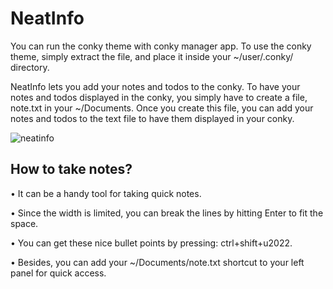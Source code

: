 # NeatInfo

You can run the conky theme with conky manager app. To use the conky theme, simply extract the file, and place it inside your ~/user/.conky/ directory. 

NeatInfo lets you add your notes and todos to the conky. To have your notes and todos displayed in the conky, you simply have to create a file, note.txt in your ~/Documents. Once you create this file, you can add your notes and todos to the text file to have them displayed in your conky. 

![neatinfo](https://github.com/somen3/NeatInfo/assets/92948254/7398537b-7031-4649-ba2f-a61f2fd7248d)






How to take notes?
------------------
• It can be a handy tool for 
taking quick notes.

• Since the width is limited,
you can break the lines by 
hitting Enter to fit the 
space.

• You can get these nice 
bullet points by pressing: 
ctrl+shift+u2022.

• Besides, you can add your 
~/Documents/note.txt shortcut to your left 
panel for quick access.

